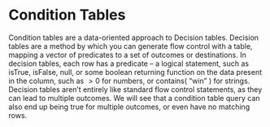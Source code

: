Condition Tables
================

Condition tables are a data-oriented approach to Decision tables.
Decision tables are a method by which you can generate flow control with
a table, mapping a vector of predicates to a set of outcomes or
destinations. In decision tables, each row has a predicate – a logical
statement, such as isTrue, isFalse, null, or some boolean returning
function on the data present in the column, such as $>0$ for numbers, or
<span>contains( “win” )</span> for strings. Decision tables aren’t
entirely like standard flow control statements, as they can lead to
multiple outcomes. We will see that a condition table query can also end
up being true for multiple outcomes, or even have no matching rows.

